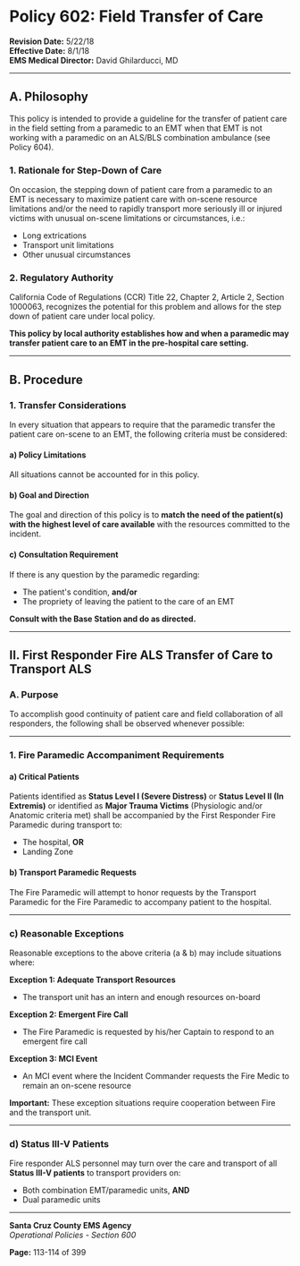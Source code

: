 # Policy 602: Field Transfer of Care

**Revision Date:** 5/22/18  
**Effective Date:** 8/1/18  
**EMS Medical Director:** David Ghilarducci, MD

---

## A. Philosophy

This policy is intended to provide a guideline for the transfer of patient care in the field setting from a paramedic to an EMT when that EMT is not working with a paramedic on an ALS/BLS combination ambulance (see Policy 604).

### 1. Rationale for Step-Down of Care

On occasion, the stepping down of patient care from a paramedic to an EMT is necessary to maximize patient care with on-scene resource limitations and/or the need to rapidly transport more seriously ill or injured victims with unusual on-scene limitations or circumstances, i.e.:
- Long extrications
- Transport unit limitations
- Other unusual circumstances

### 2. Regulatory Authority

California Code of Regulations (CCR) Title 22, Chapter 2, Article 2, Section 1000063, recognizes the potential for this problem and allows for the step down of patient care under local policy.

**This policy by local authority establishes how and when a paramedic may transfer patient care to an EMT in the pre-hospital care setting.**

---

## B. Procedure

### 1. Transfer Considerations

In every situation that appears to require that the paramedic transfer the patient care on-scene to an EMT, the following criteria must be considered:

#### a) Policy Limitations
All situations cannot be accounted for in this policy.

#### b) Goal and Direction
The goal and direction of this policy is to **match the need of the patient(s) with the highest level of care available** with the resources committed to the incident.

#### c) Consultation Requirement
If there is any question by the paramedic regarding:
- The patient's condition, **and/or**
- The propriety of leaving the patient to the care of an EMT

**Consult with the Base Station and do as directed.**

---

## II. First Responder Fire ALS Transfer of Care to Transport ALS

### A. Purpose

To accomplish good continuity of patient care and field collaboration of all responders, the following shall be observed whenever possible:

---

### 1. Fire Paramedic Accompaniment Requirements

#### a) Critical Patients
Patients identified as **Status Level I (Severe Distress)** or **Status Level II (In Extremis)** or identified as **Major Trauma Victims** (Physiologic and/or Anatomic criteria met) shall be accompanied by the First Responder Fire Paramedic during transport to:
- The hospital, **OR**
- Landing Zone

#### b) Transport Paramedic Requests
The Fire Paramedic will attempt to honor requests by the Transport Paramedic for the Fire Paramedic to accompany patient to the hospital.

---

### c) Reasonable Exceptions

Reasonable exceptions to the above criteria (a & b) may include situations where:

**Exception 1: Adequate Transport Resources**
- The transport unit has an intern and enough resources on-board

**Exception 2: Emergent Fire Call**
- The Fire Paramedic is requested by his/her Captain to respond to an emergent fire call

**Exception 3: MCI Event**
- An MCI event where the Incident Commander requests the Fire Medic to remain an on-scene resource

**Important:** These exception situations require cooperation between Fire and the transport unit.

---

### d) Status III-V Patients

Fire responder ALS personnel may turn over the care and transport of all **Status III-V patients** to transport providers on:
- Both combination EMT/paramedic units, **AND**
- Dual paramedic units

---

**Santa Cruz County EMS Agency**  
*Operational Policies - Section 600*

**Page:** 113-114 of 399

